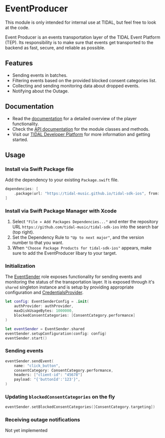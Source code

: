 # EventProducer

This module is only intended for internal use at TIDAL, but feel free to look at the code.

Event Producer is an events transportation layer of the TIDAL Event Platform (TEP). Its responsibility is to make sure that events get transported to the backend as fast, secure, and reliable as possible.

## Features
* Sending events in batches.
* Filtering events based on the provided blocked consent categories list.
* Collecting and sending monitoring data about dropped events.
* Notifying about the Outage.
 
## Documentation

* Read the [documentation](https://github.com/tidal-music/tidal-sdk/blob/main/EventProducer.md) for a detailed overview of the player functionality.
* Check the [API documentation](https://tidal-music.github.io/tidal-sdk-ios/documentation/eventproducer/) for the module classes and methods.
* Visit our [TIDAL Developer Platform](https://developer.tidal.com/) for more information and getting started. 

## Usage

### Install via Swift Package file

Add the dependency to your existing `Package.swift` file.
```swift
dependencies: [
    .package(url: "https://tidal-music.github.io/tidal-sdk-ios", from: "1.0.0"))
]
```

### Install via Swift Package Manager with Xcode

1. Select `"File » Add Packages Dependencies..."` and enter the repository URL `https://github.com/tidal-music/tidal-sdk-ios` into the search bar (top right).
2. Set the Dependency Rule to `"Up to next major"`, and the version number to that you want. 
3. When `"Choose Package Products for tidal-sdk-ios"` appears, make sure to add the EventProducer libary to your target.

### Initialization

The [EventSender](https://github.com/tidal-music/tidal-sdk-ios/blob/main/Sources/EventProducer/Events/Logic/EventSender.swift) role exposes functionality for sending events and monitoring the status of the transportation layer. It is exposed through it's `shared` singleton instance and is setup by providing appropriate configuration and [CredentialsProvider](https://github.com/tidal-music/tidal-sdk-ios/blob/main/Sources/Auth/CredentialsProvider.swift).

```swift
let config: EventSenderConfig = .init(
    authProvider: authProvider,
    maxDiskUsageBytes: 1000000,
    blockedConsentCategories: [ConsentCategory.performance]
)

let eventSender = EventSender.shared
eventSender.setupConfiguration(config: config)
eventSender.start()
``` 

### Sending events

```swift
eventSender.sendEvent(
    name: "click_button",
    consentCategory: ConsentCategory.performance,
    headers: ["client-id": "45678"]
    payload: "{'buttonId':'123'}",
)
```  

### Updating `blockedConsentCategories` on the fly

```swift
eventSender.setBlockedConsentCategories([ConsentCategory.targeting])
```  

### Receiving outage notifications

Not yet implemented

